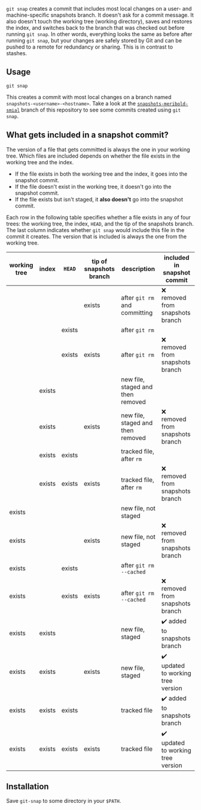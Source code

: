 `git snap` creates a commit that includes most local changes on a user- and
machine-specific snapshots branch.  It doesn't ask for a commit message.  It also doesn't
touch the working tree (working directory), saves and restores the index, and switches
back to the branch that was checked out before running `git snap`.  In other words,
everything looks the same as before after running `git snap`, but your changes are safely
stored by Git and can be pushed to a remote for redundancy or sharing.  This is in
contrast to stashes.

## Usage

    git snap

This creates a commit with most local changes on a branch named
`snapshots-<username>-<hostname>`.  Take a look at the [`snapshots-meribold-smial`][3]
branch of this repository to see some commits created using `git snap`.

## What gets included in a snapshot commit?

The version of a file that gets committed is always the one in your working tree.  Which
files are included depends on whether the file exists in the working tree and the index.

*   If the file exists in both the working tree and the index, it goes into the snapshot
    commit.
*   If the file doesn't exist in the working tree, it doesn't go into the snapshot commit.
*   If the file exists but isn't staged, it **also doesn't** go into the snapshot commit.

Each row in the following table specifies whether a file exists in any of four trees: the
working tree, the index, `HEAD`, and the tip of the snapshots branch.  The last column
indicates whether `git snap` would include this file in the commit it creates.  The
version that is included is always the one from the working tree.

| working tree | index  | `HEAD` | tip of snapshots branch | description                       | included in snapshot commit                        |
|--------------|--------|--------|-------------------------|-----------------------------------|----------------------------------------------------|
|              |        |        | exists                  | after `git rm` and committing     | :x: removed from snapshots branch                  |
|              |        | exists |                         | after `git rm`                    |                                                    |
|              |        | exists | exists                  | after `git rm`                    | :x: removed from snapshots branch                  |
|              | exists |        |                         | new file, staged and then removed |                                                    |
|              | exists |        | exists                  | new file, staged and then removed | :x: removed from snapshots branch                  |
|              | exists | exists |                         | tracked file, after `rm`          |                                                    |
|              | exists | exists | exists                  | tracked file, after `rm`          | :x: removed from snapshots branch                  |
| exists       |        |        |                         | new file, not staged              |                                                    |
| exists       |        |        | exists                  | new file, not staged              | :x: removed from snapshots branch                  |
| exists       |        | exists |                         | after `git rm --cached`           |                                                    |
| exists       |        | exists | exists                  | after `git rm --cached`           | :x: removed from snapshots branch                  |
| exists       | exists |        |                         | new file, staged                  | :heavy_check_mark: added to snapshots branch       |
| exists       | exists |        | exists                  | new file, staged                  | :heavy_check_mark: updated to working tree version |
| exists       | exists | exists |                         | tracked file                      | :heavy_check_mark: added to snapshots branch       |
| exists       | exists | exists | exists                  | tracked file                      | :heavy_check_mark: updated to working tree version |

## Installation

Save `git-snap` to some directory in your `$PATH`.

[1]: https://stackoverflow.com/q/6070179
     "Switching branches without touching the working tree?"
[2]: https://git-scm.com/book/en/v2/Git-Tools-Reset-Demystified#_the_index
     "Git Tools - Reset Demystified - Pro Git"
[3]: https://github.com/meribold/git-snap/commits/snapshots-meribold-smial
